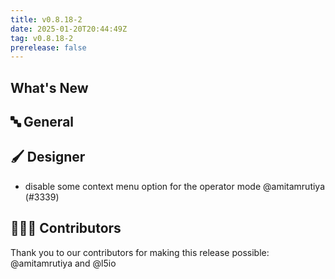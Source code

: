 ```yaml
---
title: v0.8.18-2
date: 2025-01-20T20:44:49Z
tag: v0.8.18-2
prerelease: false
---
```


## What's New
## 🔤 General
## 🖌️ Designer

- disable some context menu option for the operator mode @amitamrutiya (#3339)

## 👨🏽‍💻 Contributors

Thank you to our contributors for making this release possible:
@amitamrutiya and @l5io
